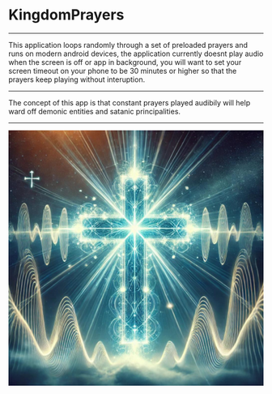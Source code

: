 # KingdomPrayers


_______________________________________

This application loops randomly through a set of preloaded prayers and runs on modern android devices, the application currently doesnt play audio when the screen is off or app in background,
you will want to set your screen timeout on your phone to be 30 minutes or higher so that the prayers keep playing without interuption. 

_______________________________________

The concept of this app is that constant prayers played audibily will help ward off demonic entities and satanic principalities.

_______________________________________

![KingdomPrayers](prayers.jpg)

